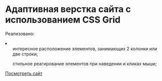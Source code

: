<h1>Адаптивная верстка сайта с использованием CSS Grid</h1>

<p>Реализовано: 
  <li>
	  <ul>интересное расположение элементов, занимающих 2 колонки или две строки;</ul>
	  <ul>стильное реагирование элементов при наведении и кликах мыши;</ul>
  </li>
</p>

<a href="https://rasalila.github.io/css_grid_pages/">Посмотреть сайт</a>
